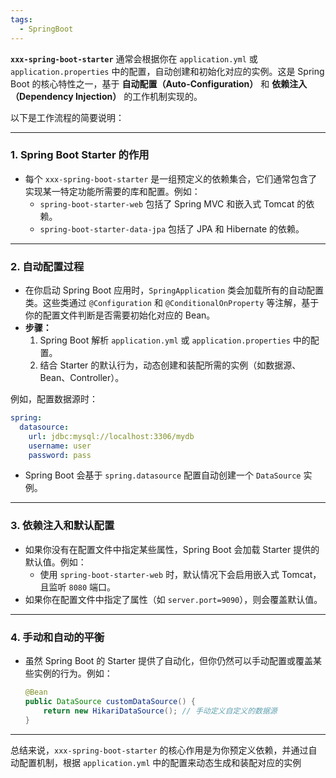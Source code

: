 ```yaml
---
tags:
  - SpringBoot
---
```

**`xxx-spring-boot-starter`** 通常会根据你在 `application.yml` 或 `application.properties` 中的配置，自动创建和初始化对应的实例。这是 Spring Boot 的核心特性之一，基于 **自动配置（Auto-Configuration）** 和 **依赖注入（Dependency Injection）** 的工作机制实现的。

以下是工作流程的简要说明：

---

### 1. **Spring Boot Starter 的作用**
- 每个 `xxx-spring-boot-starter` 是一组预定义的依赖集合，它们通常包含了实现某一特定功能所需要的库和配置。例如：
  - `spring-boot-starter-web` 包括了 Spring MVC 和嵌入式 Tomcat 的依赖。
  - `spring-boot-starter-data-jpa` 包括了 JPA 和 Hibernate 的依赖。

---

### 2. **自动配置过程**
- 在你启动 Spring Boot 应用时，`SpringApplication` 类会加载所有的自动配置类。这些类通过 `@Configuration` 和 `@ConditionalOnProperty` 等注解，基于你的配置文件判断是否需要初始化对应的 Bean。
- **步骤：**
  1. Spring Boot 解析 `application.yml` 或 `application.properties` 中的配置。
  2. 结合 Starter 的默认行为，动态创建和装配所需的实例（如数据源、Bean、Controller）。

例如，配置数据源时：
```yaml
spring:
  datasource:
    url: jdbc:mysql://localhost:3306/mydb
    username: user
    password: pass
```
- Spring Boot 会基于 `spring.datasource` 配置自动创建一个 `DataSource` 实例。

---

### 3. **依赖注入和默认配置**
- 如果你没有在配置文件中指定某些属性，Spring Boot 会加载 Starter 提供的默认值。例如：
  - 使用 `spring-boot-starter-web` 时，默认情况下会启用嵌入式 Tomcat，且监听 `8080` 端口。
- 如果你在配置文件中指定了属性（如 `server.port=9090`），则会覆盖默认值。

---

### 4. **手动和自动的平衡**
- 虽然 Spring Boot 的 Starter 提供了自动化，但你仍然可以手动配置或覆盖某些实例的行为。例如：
  ```java
  @Bean
  public DataSource customDataSource() {
      return new HikariDataSource(); // 手动定义自定义的数据源
  }
  ```

---

总结来说，`xxx-spring-boot-starter` 的核心作用是为你预定义依赖，并通过自动配置机制，根据 `application.yml` 中的配置来动态生成和装配对应的实例